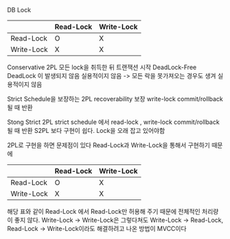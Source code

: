 

DB Lock


|  | Read-Lock | Write-Lock |
| --- | --- | --- |
| Read-Lock | O | X |
| Write-Lock | X | X |


Conservative 2PL
모든 lock을 취득한 뒤 트랜잭션 시작
DeadLock-Free DeadLock 이 발생되지 않음
실용적이지 않음 -> 모든 락을 못가져오는 경우도 생겨 실용적이지 않음

Strict Schedule을 보장하는 2PL
recoverability 보장
write-lock commit/rollback 될 때 반환

Stong Strict 2PL
strict schedule 에서 
read-lock , write-lock commit/rollback 될 때 반환
S2PL 보다 구현이 쉽다.
Lock을 오래 잡고 있어야함

2PL로 구현을 하면 문제점이 있다
Read-Lock과 Write-Lock을 통해서 구현하기 때문에

|  | Read-Lock | Write-Lock |
| --- | --- | --- |
| Read-Lock | O | X |
| Write-Lock | X | X |

해당 표와 같이 Read-Lock 에서 Read-Lock만 허용해 주기 때문에 전체적인 처리량이 좋지 않다.
Write-Lock -> Write-Lock은 그렇다쳐도 Write-Lock -> Read-Lock, Read-Lock -> Write-Lock이라도 해결하려고 나온 방법이 MVCC이다



